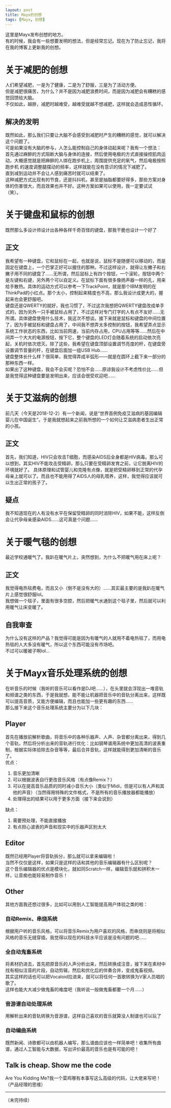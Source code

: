 ```yaml
---
layout: post
title: Mayx的创想
tags: [Mayx, 创想]
---
```


  这里是Mayx发布创想的地方。<!--more-->   
  有的时候，我会有一些想要发明的想法，但是经常忘记。现在为了防止忘记，我将在我的博客上更新我的创想。
  
# 关于减肥的创想
  人们希望减肥，一是为了健康，二是为了舒服，三是为了活动方便。   
  但是减肥很痛苦，为什么？并不是因为减肥浪费时间，而是因为减肥会有糟糕的感觉回馈给大脑。   
  不仅如此，越胖，减肥时越难受，越难受就越不想减肥，这样就会造成恶性循环。
  
## 解决的发明
  既然如此，那么我们只要让大脑不会感受到减肥时产生的糟糕的感觉，就可以解决这个问题了。   
  可是如果没有大脑的参与，人怎么能控制自己的身体动起来呢？我有一个想法：   
  首先通过麻醉的方式阻断大脑与身体的连接，然后使用电极的方式直接操控肌肉运动，大概感觉就是把麻醉的人绑在跑步机上，周围提供充足的氧气，然后电极按照跑步机
的速度调整腿摆动的频率，这样就能在没有意识的情况下减肥了。   
  直到减到运动并不会让人感到痛苦时就可以结束了。   
  这种减肥方式比现有的节食，还是抖抖机，甚至是抽脂都要好得多，那些方案对身体的伤害很大，而且效果也并不好。这种方案如果可以使用，我一定要试试（笑）。   
  
# 关于键盘和鼠标的创想
  既然那么多设计师设计出各种各样千奇百怪的键盘，那我干脆也设计一个好了

## 正文
  我希望有一种键盘，它和鼠标在一起，也就是说，鼠标不是随便可以移动的，而是固定在键盘上，一个巴掌正好可以握住的那种。不过这样设计，就得让左撇子和右撇子用不同的键盘了……无所谓，然后鼠标上有四个按钮，一个滚轮，按钮中两个是左键和右键，另外两个可以自定义。在鼠标下面有很多像扬声器一样的孔，用来给手散热。具体的运动方式可以参考一下TrackPoint，就是那个IBM发明的在ThinkPad的小红点。那个太小，控制起来精度也不高，那么我设计成更大的，握起来也会更舒服吧。   
  键盘还是QWERTY的就好，我也习惯了，不过这次我想把QWERTY键盘改成单手式的，因为另外一只手被鼠标占用了，不过这样对专门打字的人有点不友好……无所谓。具体键盘使用什么技术，我这次不想谈。接下来就是鼠标和键盘的中间位置了，因为手被鼠标和键盘占用了，中间我不想弄太多控制的按钮，我希望弄点显示系统工作状态的东西，比如当前网速，当前内存占用，CPU占用等等……然后在中间弄一个大大的电源按钮，按下它，整个键盘的LED灯会随着系统的启动依次亮起，关机时依次熄灭。除了这些，我希望在键盘顶部设置调节亮度的杆，在键盘旁设置调节音量的杆，在键盘后面加一组USB Hub……   
  键盘整体长什么样？很简单，我觉得弄成半弧形——就是在圆环上截下来一部分的那种东西一样。   
  如果出了这种键盘，我会不会买呢？恐怕不会……原谅我设计不考虑性价比……但是我觉得这种键盘要是发明出来，应该会很受欢迎吧……   
  
# 关于艾滋病的创想
  前几天（今天是2018-12-2）有一个新闻，说是“世界首例免疫艾滋病的基因编辑婴儿在中国诞生”。于是我就想起来之前我所想的一个如何让艾滋病患者生出正常的小孩。
  
## 正文
  首先，我们知道，HIV只会攻击T细胞，而感染AIDS后全身都是HIV病毒。那么可以想到，其实HIV不能攻击受精卵，那么只要在受精卵发育之前，让它脱离HIV的环境就好了。
  具体原理和试管婴儿和克隆有点像，就是把受精卵移到正常的代孕母亲上就可以了。而且也不能用得了AIDS人的母乳喂养，这样，我觉得应该就可以生出正常的孩子了。

## 疑点
  我不知道现在的人有没有水平在保留受精卵的同时消除HIV，如果不能，这样反倒会让代孕母亲感染AIDS……这可真是个问题……

# 关于暖气毯的创想
  最近学校通暖气了。我趴在暖气片上，突然想到，为什么不把暖气用在床上呢？
  
## 正文
  我觉得电热毯费电，而且又小（倒不是没有大的）……其实最主要的是我趴在暖气片上感觉很舒服lol。   
  我想做一个毯子，里面有很多空腔，然后把暖气水通到这个毯子里，然后就可以利用暖气让床变暖了。
  
## 自我审查
  为什么没有这样的产品？我觉得可能是因为有暖气的人就用不着电热毯了，而用电热毯的人大多没有暖气，所以这个东西可能没有市场吧。   
  不过可以暖被子啊lol...   

# 关于Mayx音乐处理系统的创想
  在听音乐的时候（我听的音乐可以看作是DJ吧……），在头里就会浮现出一堆音轨和频谱之类的东西，于是我就想，能不能让机器把音乐中的音轨分离出来，这样既可以提高音质，又能方便编辑，而且也能加一些更有趣的东西……   
  那么接下来这个音乐处理系统主要分为以下几块：
  
## Player
  首先在播放前解析歌曲，将音乐中的各种乐器声、人声、杂音都分离出来，得到几个音轨，然后将分析出来的音轨进行优化：比如钢琴谱用系统中更加高清的波表重制，根据实际体验除去杂音等等，最后合并音轨，这样就能得到更加清晰的音乐了。   
  优点：
  1. 音乐更加清晰   
  2. 可以根据波表自行更改音乐风格（有点像Remix？）   
  3. 可以在提高音乐品质的同时减小音乐大小（类似于Midi，但是可以有人声和其他的声音）（当然得用特殊的文件格式，不是所有的音乐播放器都能播放）   
  4. 处理得出的结果可以用于更多方面（接下来会说到）   
  
  缺点：
  1. 需要预处理，不能直接播放
  2. 有点担心波表的声音和现实中的乐器声区别太大   
  
## Editor
  既然已经用Player将音轨拆分，那么就可以拿来编辑啦！   
  当然不仅仅是这样，如果只是这样的话和其他的音乐编辑器有什么区别呢？   
  这个音乐编辑器的优点是模块化，就如同Scratch一样，编辑音乐就和拼积木一样，让音痴也能轻易制作音乐！
  
## Other
  其他方面我还想过很多，比如可以用到人工智能提高用户体验之类的啦：
  
### 自动Remix、串烧系统
  根据用户听的音乐风格，可以将音乐Remix为用户喜欢的风格，而串烧则是将相似风格的音乐无缝穿插，我觉得以现在的科技水平应该是没有问题的吧……   
  
### 全自动鬼畜系统
  将素材扔进去，首先把原音乐的人声分析出来，然后转换成注音，接下来在素材中找有相似注音的片段，自动剪辑，然后和优化后的伴奏合并，变成鬼畜视频。   
  其实这样的话也可以把Vocaloid拉进来，就可以将任何一首歌转换为V家人员唱的歌了。   
  这样也能大大减少做鬼畜的难度吧（我听说一般做鬼畜都要一个月……）   
  
### 音游谱自动处理系统
  用解析出来的音轨转换为音游谱，这样自己喜欢的音乐就算没人制谱也可以玩了
  
### 自动编曲系统
  既然新闻、诗歌都可以由机器人编写，那么谱曲应该也一样简单吧！收集所有曲谱，通过人工智能与大数据，写出评价最高的音乐也是有可能的吧！
  
## Talk is cheap. Show me the code
  Are You Kidding Me?我一个菜鸡哪有本事写这么高级的代码，让大佬来写吧！（产品经理的思维）

---
（未完待续）
